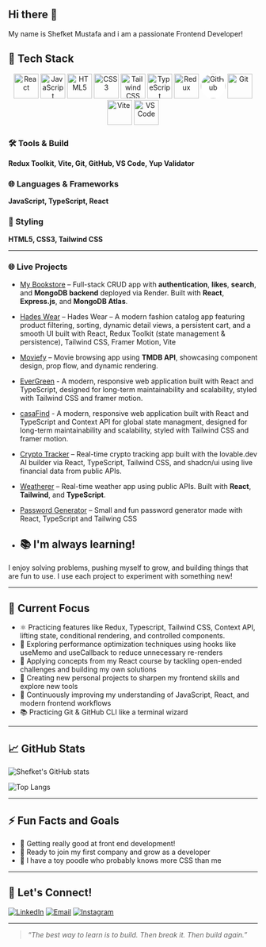 ## Hi there 👋
My name is Shefket Mustafa and i am a passionate Frontend Developer!

## 🌟 Tech Stack
<p align="center">
  <img src="https://cdn.jsdelivr.net/gh/devicons/devicon/icons/react/react-original.svg" alt="React" width="50" />
  <img src="https://cdn.jsdelivr.net/gh/devicons/devicon/icons/javascript/javascript-original.svg" alt="JavaScript" width="50" />
  <img src="https://cdn.jsdelivr.net/gh/devicons/devicon/icons/html5/html5-original.svg" alt="HTML5" width="50" />
  <img src="https://cdn.jsdelivr.net/gh/devicons/devicon/icons/css3/css3-original.svg" alt="CSS3" width="50" />
  <img src="https://www.vectorlogo.zone/logos/tailwindcss/tailwindcss-icon.svg" alt="Tailwind CSS" width="50" />
  <img src="https://cdn.jsdelivr.net/gh/devicons/devicon/icons/typescript/typescript-original.svg" alt="TypeScript" width="50" />
  <img src="https://cdn.jsdelivr.net/gh/devicons/devicon/icons/redux/redux-original.svg" alt="Redux" width="50" />
  <img src="https://upload.wikimedia.org/wikipedia/commons/9/91/Octicons-mark-github.svg" alt="GitHub" width="50" style="background:white; border-radius:50%" />
  <img src="https://cdn.jsdelivr.net/gh/devicons/devicon/icons/git/git-original.svg" alt="Git" width="50" />
  <img src="https://vitejs.dev/logo-with-shadow.png" alt="Vite" width="50" />
  <img src="https://cdn.jsdelivr.net/gh/devicons/devicon/icons/vscode/vscode-original.svg" alt="VS Code" width="50" />
</p>

### 🛠️ Tools & Build  
**Redux Toolkit, Vite, Git, GitHub, VS Code, Yup Validator**

### 🌐 Languages & Frameworks  
**JavaScript, TypeScript, React**

### 🎨 Styling  
**HTML5, CSS3, Tailwind CSS**

---

### 🌐 Live Projects

- [My Bookstore](https://my-bookstore-react-proj.vercel.app) – Full-stack CRUD app with **authentication**, **likes**, **search**, and **MongoDB backend** deployed via Render. Built with **React**, **Express.js**, and **MongoDB Atlas**.
- [Hades Wear](https://hades-wear-clothing-shop.vercel.app) – Hades Wear – A modern fashion catalog app featuring product filtering, sorting, dynamic detail views, a persistent cart, and a smooth UI built with React, Redux Toolkit (state management & persistence), Tailwind CSS, Framer Motion, Vite
- [Moviefy](https://moviefy-lemon.vercel.app) – Movie browsing app using **TMDB API**, showcasing component design, prop flow, and dynamic rendering.
- [EverGreen](https://evergreen-two-lime.vercel.app) - A modern, responsive web application built with React and TypeScript, designed for long-term maintainability and scalability, styled with Tailwind CSS and framer motion.
- [casaFind](https://https://casa-find-flame.vercel.app/) - A modern, responsive web application built with React and TypeScript and Context API for global state managment, designed for long-term maintainability and scalability, styled with Tailwind CSS and framer motion.
- [Crypto Tracker](https://crypto-tracker-7fcu.vercel.app) – Real-time crypto tracking app built with the lovable.dev AI builder via React, TypeScript, Tailwind CSS, and shadcn/ui using live financial data from public APIs.
- [Weatherer](https://weather-2f95.vercel.app/) – Real-time weather app using public APIs. Built with **React**, **Tailwind**, and **TypeScript**.
- [Password Generator](https://password-generator-5i3h.vercel.app) – Small and fun password generator made with React, TypeScript and Tailwing CSS





- ## 📚 I'm always learning!
I enjoy solving problems, pushing myself to grow, and building things that are fun to use. 
I use each project to experiment with something new!

---

## 🚀 Current Focus
- ⚛️ Practicing features like Redux, Typescript, Tailwind CSS, Context API, lifting state, conditional rendering, and controlled components.
- 🧠 Exploring performance optimization techniques using hooks like useMemo and useCallback to reduce unnecessary re-renders
- 📘 Applying concepts from my React course by tackling open-ended challenges and building my own solutions
- 🧪 Creating new personal projects to sharpen my frontend skills and explore new tools
- 🔁 Continuously improving my understanding of JavaScript, React, and modern frontend workflows
- 📚 Practicing Git & GitHub CLI like a terminal wizard

---

## 📈 GitHub Stats

![Shefket's GitHub stats](https://github-readme-stats.vercel.app/api?username=shefket-mustafa&show_icons=true&theme=radical)

![Top Langs](https://github-readme-stats.vercel.app/api/top-langs/?username=shefket-mustafa&layout=compact&theme=tokyonight)

---

## ⚡ Fun Facts and Goals

- 🎯 Getting really good at front end development!
- 🎯  Ready to join my first company and grow as a developer
- 🐾 I have a toy poodle who probably knows more CSS than me

---

## 🔗 Let's Connect!

[![LinkedIn](https://img.shields.io/badge/-LinkedIn-blue?style=for-the-badge&logo=linkedin)](https://www.linkedin.com/in/shefket-mustafa-81356a360/)
[![Email](https://img.shields.io/badge/-Email-red?style=for-the-badge&logo=gmail&logoColor=white)](mailto:shefket.must@gmail.com)
[![Instagram](https://img.shields.io/badge/-Instagram-E4405F?style=for-the-badge&logo=instagram&logoColor=white)](https://www.instagram.com/shefket_sum/)


---


> _“The best way to learn is to build. Then break it. Then build again.”_

